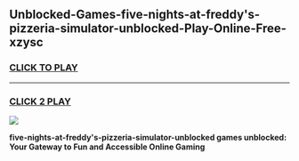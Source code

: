 
## Unblocked-Games-five-nights-at-freddy's-pizzeria-simulator-unblocked-Play-Online-Free-xzysc
<h3>
<a href="https://premium76.site?title=five-nights-at-freddy's-pizzeria-simulator-unblocked&ref=26A">CLICK TO PLAY</a></h3>
<hr>

<h3>
<a href="https://premium76.site?title=five-nights-at-freddy's-pizzeria-simulator-unblocked&ref=26A">CLICK 2 PLAY</a>
  
</h3>

<a href="https://premium76.site?title=five-nights-at-freddy's-pizzeria-simulator-unblocked&ref=26A"><img src="https://clearcache.store/games.png"></a>


**five-nights-at-freddy's-pizzeria-simulator-unblocked games unblocked: Your Gateway to Fun and Accessible Online Gaming**
